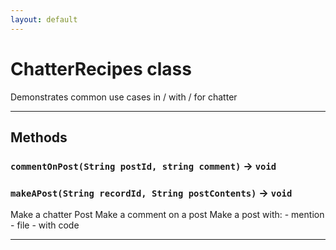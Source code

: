 ```yaml
---
layout: default
---
```

# ChatterRecipes class

Demonstrates common use cases in / with / for chatter

---
## Methods
### `commentOnPost(String postId, string comment)` → `void`
### `makeAPost(String recordId, String postContents)` → `void`

 Make a chatter Post Make a comment on a post Make a post with: - mention - file - with code

---
